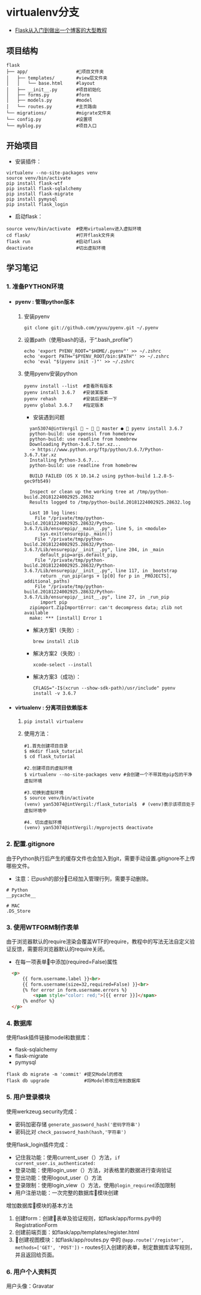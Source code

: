 # virtualenv分支

- [Flask从入门到做出一个博客的大型教程](https://blog.csdn.net/u014793102/article/details/80372815)

## 项目结构

```shell
flask
├── app/                  #项目文件夹
│   ├── templates/        #view层文件夹
│   │   └── base.html     #layout
│   ├── __init__.py       #项目初始化
│   ├── forms.py          #form
│   ├── models.py         #model
│   └── routes.py         #主页路由
└── migrations/           #migrate文件夹
└── config.py             #设置项
└── myblog.py             #项目入口
```

## 开始项目

- 安装插件：

```shell
virtualenv --no-site-packages venv
source venv/bin/activate
pip install flask-wtf
pip install flask-sqlalchemy
pip install flask-migrate
pip install pymysql
pip install flask_login
```

- 启动flask：

```shell
source venv/bin/activate  #使用virtualenv进入虚拟环境
cd flask/                 #打开flask文件夹
flask run                 #启动flask
deactivate                #切出虚拟环境
```

## 学习笔记

### 1. 准备PYTHON环境

- #### pyenv : 管理python版本

  1. 安装pyenv

     `git clone git://github.com/yyuu/pyenv.git ~/.pyenv`

  2. 设置path（使用bash的话，于“.bash_profile”）

     ```shell
     echo 'export PYENV_ROOT="$HOME/.pyenv"' >> ~/.zshrc
     echo 'export PATH="$PYENV_ROOT/bin:$PATH"' >> ~/.zshrc
     echo 'eval "$(pyenv init -)"' >> ~/.zshrc
     ```

  3. 使用pyenv安装python 

     ```shell
     pyenv install --list  #查看所有版本
     pyenv install 3.6.7   #安装某版本
     pyenv rehash          #安装后更新一下
     pyenv global 3.6.7    #指定版本
     ```

     - 安装遇到问题
     ```shell
       yan53074@intVergil  ~   master ●  pyenv install 3.6.7
       python-build: use openssl from homebrew
       python-build: use readline from homebrew
       Downloading Python-3.6.7.tar.xz...
       -> https://www.python.org/ftp/python/3.6.7/Python-3.6.7.tar.xz
       Installing Python-3.6.7...
       python-build: use readline from homebrew

       BUILD FAILED (OS X 10.14.2 using python-build 1.2.8-5-gec9fb549)

       Inspect or clean up the working tree at /tmp/python-build.20181224002925.28632
       Results logged to /tmp/python-build.20181224002925.28632.log

       Last 10 log lines:
         File "/private/tmp/python-build.20181224002925.28632/Python-3.6.7/Lib/ensurepip/__main__.py", line 5, in <module>
           sys.exit(ensurepip._main())
         File "/private/tmp/python-build.20181224002925.28632/Python-3.6.7/Lib/ensurepip/__init__.py", line 204, in _main
           default_pip=args.default_pip,
         File "/private/tmp/python-build.20181224002925.28632/Python-3.6.7/Lib/ensurepip/__init__.py", line 117, in _bootstrap
           return _run_pip(args + [p[0] for p in _PROJECTS], additional_paths)
         File "/private/tmp/python-build.20181224002925.28632/Python-3.6.7/Lib/ensurepip/__init__.py", line 27, in _run_pip
           import pip
       zipimport.ZipImportError: can't decompress data; zlib not available
       make: *** [install] Error 1
     ```

     - 解决方案1（失败）:

       `brew install zlib`

     - 解决方案2（失败）:

       `xcode-select --install`

     - 解决方案3（成功）：

       `CFLAGS="-I$(xcrun --show-sdk-path)/usr/include" pyenv install -v 3.6.7`

- #### virtualenv : 分离项目依赖版本

  1. `pip install virtualenv`

  2. 使用方法：

     ```shell
     #1.首先创建项目目录
     $ mkdir flask_tutorial
     $ cd flask_tutorial

     #2.创建项目的虚拟环境
     $ virtualenv --no-site-packages venv #会创建一个不带其他pip包的干净虚拟环境

     #3.切换到虚拟环境
     $ source venv/bin/activate
     (venv) yan53074@intVergil:/flask_tutorial$  # (venv)表示该项目处于虚拟环境中

     #4. 切出虚拟环境
     (venv) yan53074@intVergil:/myproject$ deactivate
     ```

### 2. 配置.gitignore

由于Python执行后产生的缓存文件也会加入到git，需要手动设置.gitignore不上传哪些文件。

- 注意：已push的部分已经加入管理行列，需要手动删除。

```.gitignore
# Python
__pycache__

# MAC
.DS_Store
```

### 3. 使用WTFORM制作表单

由于浏览器默认的require渲染会覆盖WTF的require，教程中的写法无法自定义验证反馈，需要将浏览器默认的require关闭。

- 在每一项表单中添加(required=False)属性

```html
  <p>
      {{ form.username.label }}<br>
      {{ form.username(size=32,required=False) }}<br>
      {% for error in form.username.errors %}
          <span style="color: red;">[{{ error }}]</span>
      {% endfor %}
  </p>
```

### 4. 数据库

使用flask插件链接model和数据库：

- flask-sqlalchemy
- flask-migrate
- pymysql

```shell
flask db migrate -m 'commit' #提交Model的修改
flask db upgrade             #将Model修改应用到数据库
```

### 5. 用户登录模块

使用werkzeug.security完成：

- 密码加密存储 `generate_password_hash('密码字符串')`
- 密码比对 `check_password_hash(hash,'字符串')`

使用flask_login插件完成：

- 记住我功能：使用current_user（）方法，`if current_user.is_authenticated:`
- 登录功能：使用login_user（）方法，对表格里的数据进行查询验证
- 登出功能：使用logout_user（）方法
- 登录限制：使用login_view（）方法，使用`@login_required`添加限制
- 用户注册功能：一次完整的数据库模块创建

增加数据库模块的基本方法

  1. 创建form：创建表单及验证规则，如flask/app/forms.py中的RegistrationForm
  2. 创建前端页面：如flask/app/templates/register.html
  3. 创建视图模块：如flask/app/routes.py 中的 `@app.route('/register', methods=['GET', 'POST'])`
    - routes引入创建的表单，制定数据库读写规则，并且返回给页面。

### 6. 用户个人资料页

用户头像：Gravatar